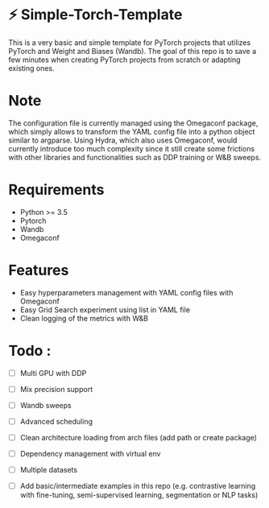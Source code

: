 # ⚡ Simple-Torch-Template

This is a very basic and simple template for PyTorch projects that utilizes PyTorch and Weight and Biases (Wandb).
The goal of this repo is to save a few minutes when creating PyTorch projects from scratch or adapting existing
ones.

# Note

The configuration file is currently managed using the Omegaconf package, which simply allows to transform the YAML 
config file into a python object similar to argparse. Using Hydra, which also uses Omegaconf, would
currently introduce too much complexity since it still create some frictions with other libraries and functionalities 
such as DDP training or W&B sweeps.

# Requirements

* Python >= 3.5
* Pytorch
* Wandb
* Omegaconf

# Features

* Easy hyperparameters management with YAML config files with Omegaconf
* Easy Grid Search experiment using list in YAML file 
* Clean logging of the metrics with W&B

# Todo :
- [ ] Multi GPU with DDP
- [ ] Mix precision support
- [ ] Wandb sweeps
- [ ] Advanced scheduling
- [ ] Clean architecture loading from arch files (add path or create package)
- [ ] Dependency management with virtual env
- [ ] Multiple datasets
- [ ] Add basic/intermediate examples in this repo
  (e.g. contrastive learning with fine-tuning, semi-supervised learning,
  segmentation or NLP tasks)

